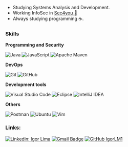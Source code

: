 - Studying Systems Analysis and Development</a>.
- Working InfoSec in <a href="https://www.sec4you.com.br/"> Sec4you 🔐</a>
- Always studying programming ☕.

<h3> Skills </h3>

**Programming and Security**

  ![Java](https://img.shields.io/badge/-Java-333333?style=flat&logo=Java&logoColor=007396)
  ![JavaScript](https://img.shields.io/badge/-JavaScript-333333?style=flat&logo=javascript)
  ![Apache Maven](https://img.shields.io/badge/-Maven-333333?style=flat&logo=apachemaven)

**DevOps**

  ![Git](https://img.shields.io/badge/-Git-333333?style=flat&logo=git)
  ![GitHub](https://img.shields.io/badge/-GitHub-333333?style=flat&logo=github)

**Development tools**

  ![Visual Studio Code](https://img.shields.io/badge/-Visual%20Studio%20Code-333333?style=flat&logo=visual-studio-code&logoColor=007ACC)
  ![Eclipse](https://img.shields.io/badge/-Eclipse-333333?style=flat&logo=eclipse-ide&logoColor=2C2255)
  ![IntelliJ IDEA](https://img.shields.io/badge/-IntelliJ-333333?style=flat&logo=intellijidea&logoColor=007ACC)
  
  **Others**

  ![Postman](https://img.shields.io/badge/-Postman-333333?style=flat&logo=postman)
  ![Ubuntu](https://img.shields.io/badge/-Ubuntu-333333?style=flat&logo=ubuntu)
  ![Vim](https://img.shields.io/badge/-Vim-333333?style=flat&logo=vim)

<h3> Links: </h3> 

[![Linkedin: Igor Lima](https://img.shields.io/badge/-Igor%20Lima-blue?style=flat-square&logo=Linkedin&logoColor=white&link=LINK-DO-SEU-LINKEDIN)](https://www.linkedin.com/in/igor-lima-6246331b1/)
[![Gmail Badge](https://img.shields.io/badge/-igor.morais@sec4you.com-006bed?style=flat-square&logo=Gmail&logoColor=white&link=mailto:SEU-EMAIL)](mailto:igor.morais@sec4you.com)
[![GitHub IgorLM1]( https://img.shields.io/github/followers/VanessaSwerts?label=follow&style=social)](https://github.com/IgorLM1)
